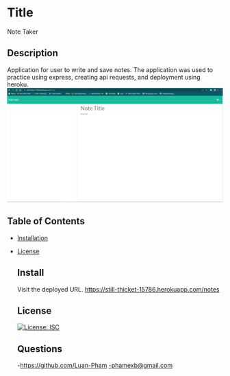 # Title

Note Taker

## Description

Application for user to write and save notes. The application was used to practice using express, creating api requests, and deployment using heroku.
<img src = "public\assets\note-take.png">

## Table of Contents

- [Installation](#install)
- [License](#license)

  ## Install

  Visit the deployed URL. https://still-thicket-15786.herokuapp.com/notes

  ## License

  [![License: ISC](https://img.shields.io/badge/License-ISC-blue.svg)](https://opensource.org/licenses/ISC)

  ## Questions

  -https://github.com/Luan-Pham
  -phamexb@gmail.com
